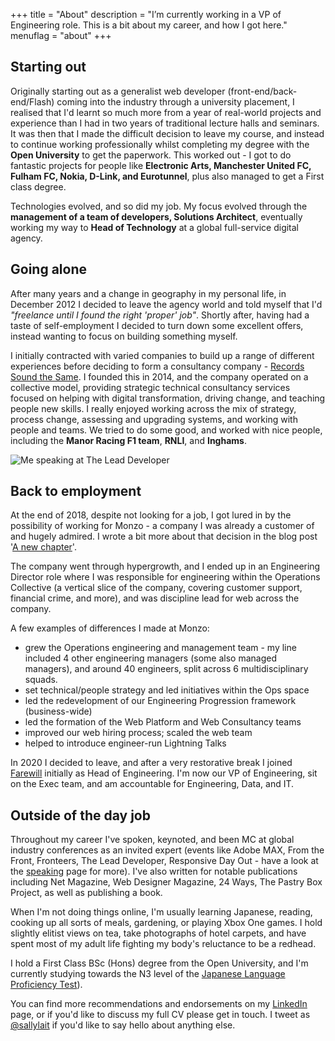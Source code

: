 +++
title       = "About"
description = "I’m currently working in a VP of Engineering role. This is a bit about my career, and how I got here."
menuflag    = "about"
+++

## Starting out

Originally starting out as a generalist web developer (front-end/back-end/Flash) coming into the industry through a university placement, I realised that I'd learnt so much more from a year of real-world projects and experience than I had in two years of traditional lecture halls and seminars. It was then that I made the difficult decision to leave my course, and instead to continue working professionally whilst completing my degree with the **Open University** to get the paperwork. This worked out - I got to do fantastic projects for people like **Electronic Arts, Manchester United FC, Fulham FC, Nokia, D-Link, and Eurotunnel**, plus also managed to get a First class degree.

Technologies evolved, and so did my job. My focus evolved through the **management of a team of developers, Solutions Architect**, eventually working my way to **Head of Technology** at a global full-service digital agency.

## Going alone

After many years and a change in geography in my personal life, in December 2012 I decided to leave the agency world and told myself that I'd _"freelance until I found the right 'proper' job"_. Shortly after, having had a taste of self-employment I decided to turn down some excellent offers, instead wanting to focus on building something myself.

I initially contracted with varied companies to build up a range of different experiences before deciding to form a consultancy company - [Records Sound the Same](http://recordssoundthesame.com). I founded this in 2014, and the company operated on a collective model, providing strategic technical consultancy services focused on helping with digital transformation, driving change, and teaching people new skills. I really enjoyed working across the mix of strategy, process change, assessing and upgrading systems, and working with people and teams. We tried to do some good, and worked with nice people, including the **Manor Racing F1 team**, **RNLI**, and **Inghams**.

![Me speaking at The Lead Developer](/img/promo-sj3.jpg)

## Back to employment
At the end of 2018, despite not looking for a job, I got lured in by the possibility of working for Monzo - a company I was already a customer of and hugely admired. I wrote a bit more about that decision in the blog post '[A new chapter](/blog/2018/11/21/a-new-chapter/)'.

The company went through hypergrowth, and I ended up in an Engineering Director role where I was responsible for engineering within the Operations Collective (a vertical slice of the company, covering customer support, financial crime, and more), and was discipline lead for web across the company.

A few examples of differences I made at Monzo:

* grew the Operations engineering and management team - my line included 4 other engineering managers (some also managed managers), and around 40 engineers, split across 6 multidisciplinary squads.
* set technical/people strategy and led initiatives within the Ops space
* led the redevelopment of our Engineering Progression framework (business-wide)
* led the formation of the Web Platform and Web Consultancy teams
* improved our web hiring process; scaled the web team
* helped to introduce engineer-run Lightning Talks

In 2020 I decided to leave, and after a very restorative break I joined [Farewill](https://farewill.com) initially as Head of Engineering. I'm now our VP of Engineering, sit on the Exec team, and am accountable for Engineering, Data, and IT.


## Outside of the day job

Throughout my career I've spoken, keynoted, and been MC at global industry conferences as an invited expert (events like Adobe MAX, From the Front, Fronteers, The Lead Developer, Responsive Day Out - have a look at the <a href="/speaking/">speaking</a> page for more). I've also written for notable publications including Net Magazine, Web Designer Magazine, 24 Ways, The Pastry Box Project, as well as publishing a book.

When I'm not doing things online, I'm usually learning Japanese, reading, cooking up all sorts of meals, gardening, or playing Xbox One games. I hold slightly elitist views on tea, take photographs of hotel carpets, and have spent most of my adult life fighting my body's reluctance to be a redhead.

I hold a First Class BSc (Hons) degree from the Open University, and I'm currently studying towards the N3 level of the [Japanese Language Proficiency Test](https://www.jlpt.jp/e/)).

You can find more recommendations and endorsements on my [LinkedIn](https://www.linkedin.com/in/sallylait/) page, or if you'd like to discuss my full CV please get in touch. I tweet as [@sallylait](https://twitter.com/sallylait) if you'd like to say hello about anything else.